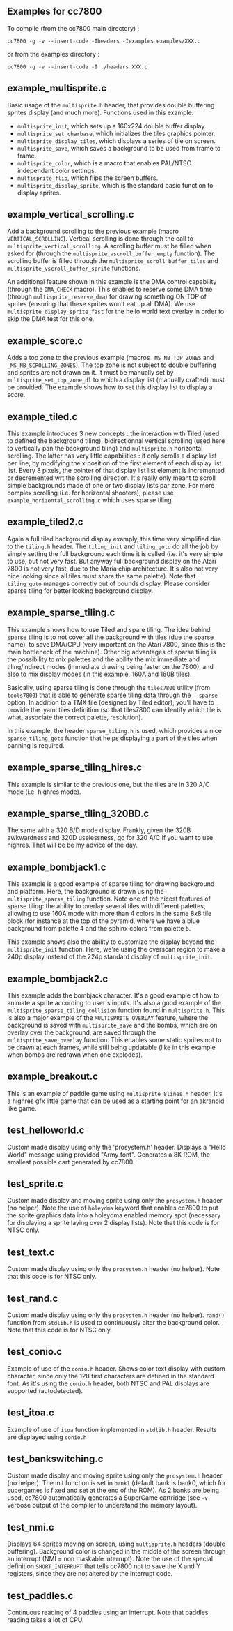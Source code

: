 Examples for cc7800 
-------------------

To compile (from the cc7800 main directory) :
```
cc7800 -g -v --insert-code -Iheaders -Iexamples examples/XXX.c
```
or from the examples directory :
```
cc7800 -g -v --insert-code -I../headers XXX.c
```

example_multisprite.c
---------------------

Basic usage of the `multisprite.h` header, that provides double buffering sprites display (and much more).
Functions used in this example:
- `multisprite_init`, which sets up a 160x224 double buffer display.
- `multisprite_set_charbase`, which initializes the tiles graphics pointer.
- `multisprite_display_tiles`, which displays a series of tile on screen.
- `multisprite_save`, which saves a background to be used from frame to frame.
- `multisprite_color`, which is a macro that enables PAL/NTSC independant color settings.
- `multisprite_flip`, which flips the screen buffers.
- `multisprite_display_sprite`, which is the standard basic function to display sprites.

example_vertical_scrolling.c
----------------------------

Add a background scrolling to the previous example (macro `VERTICAL_SCROLLING`). 
Vertical scrolling is done through the call to `multisprite_vertical_scrolling`.
A scrolling buffer must be filled when asked for (through the `multisprite_vscroll_buffer_empty` function).
The scrolling buffer is filled through the `multisprite_scroll_buffer_tiles` and
`multisprite_vscroll_buffer_sprite` functions.

An additional feature shown in this example is the DMA control capability (through
the `DMA_CHECK` macro). This enables to reserve some DMA time (through 
`multisprite_reserve_dma`) for drawing something ON TOP of sprites (ensuring that
these sprites won't eat up all DMA). We use `multisprite_display_sprite_fast` for the hello world
text overlay in order to skip the DMA test for this one.

example_score.c
---------------

Adds a top zone to the previous example (macros `_MS_NB_TOP_ZONES` and `_MS_NB_SCROLLING_ZONES`). 
The top zone is not subject to double buffering and sprites are not drawn on it. It must be
manually set by `multisprite_set_top_zone_dl` to which a display list (manually crafted) must be provided. The example
shows how to set this display list to display a score.

example_tiled.c
---------------

This example introduces 3 new concepts : the interaction with Tiled (used to defined the background tiling), 
bidirectionnal vertical scrolling (used here to vertically pan the background tiling) and `multisprite.h`
horizontal scrolling. The latter has very little capabilities : it only scrolls a display list per line, by modifying
the x position of the first element of each display list list. 
Every 8 pixels, the pointer of that display list list element is incremented or decremented wrt
the scrolling direction. It's really only meant to scroll simple backgrounds made of one or two display lists par zone.
For more complex scrolling (i.e. for horizontal shooters), please use `example_horizontal_scrolling.c` which uses
sparse tiling.

example_tiled2.c
----------------

Again a full tiled background display examply, this time very simplified due to the `tiling.h` header. The `tiling_init`
and `tiling_goto` do all the job by simply setting the full background each time it is called (i.e. it's very simple
to use, but not very fast. But anyway full background display on the Atari 7800 is not very fast, due to the Maria chip
architecture. It's also not very nice looking since all tiles must share the same palette). Note that `tiling_goto`
manages correctly out of bounds display. Please consider sparse tiling for better looking background display. 

example_sparse_tiling.c
-----------------------

This example shows how to use Tiled and spare tiling. The idea behind sparse tiling is to not cover all the background
with tiles (due the sparse name), to save DMA/CPU (very important on the Atari 7800, since this is the main 
bottleneck of the machine). Other big advantages of sparse tiling is the possibility to mix palettes and the
ability the mix immediate and tiling/indirect modes (immediate drawing being faster on the 7800), and also to mix
display modes (in this example, 160A and 160B tiles).

Basically, using sparse tiling is done through the `tiles7800` utility (from `tools7800`)  that is able to generate sparse tiling data through the
`--sparse` option. In addition to a TMX file (designed by Tiled editor), you'll have to provide the .yaml tiles
definition (so that tiles7800 can identify which tile is what, associate the correct palette, resolution).

In this example, the header `sparse_tiling.h` is used, which provides a nice `sparse_tiling_goto` function that helps
displaying a part of the tiles when panning is required.

example_sparse_tiling_hires.c
-----------------------------

This example is similar to the previous one, but the tiles are in 320 A/C mode (i.e. highres mode).

example_sparse_tiling_320BD.c
-----------------------------

The same with a 320 B/D mode display. Frankly, given the 320B awkwardness and 320D uselessness, go for 320 A/C
if you want to use highres. That will be be my advice of the day. 

example_bombjack1.c
-------------------

This example is a good example of sparse tiling for drawing background and platform. Here, the background is drawn
using the `multisprite_sparse_tiling` function. Note one of the nicest features of sparse tiling: the ability to
overlay several tiles with different palettes, allowing to use 160A mode with more than 4 colors in the same
8x8 tile block (for instance at the top of the pyramid, where we have a blue background from palette 4 and 
the sphinx colors from palette 5.

This example shows also the ability to customize the display beyond the `multisprite_init` function. Here, we're using the overscan region to make a 240p display instead of the 224p standard display of `multisprite_init`.

example_bombjack2.c
-------------------

This example adds the bombjack character. It's a good example of how to animate a sprite according to user's inputs.
It's also a good example of the `multisprite_sparse_tiling_collision` function found in `multisprite.h`.
This is also a major example of the `MULTISPRITE_OVERLAY` feature, where the background is saved with
`multisprite_save` and the bombs, which are on overlay over the background, are saved through the
`multisprite_save_overlay` function. This enables some static sprites not to be drawn at each frames, while
still being updatable (like in this example when bombs are redrawn when one explodes). 

example_breakout.c
------------------

This is an example of paddle game using `multisprite_8lines.h` header. It's a highres gfx little game that can
be used as a starting point for an akranoid like game. 

test_helloworld.c
-----------------

Custom made display using only the 'prosystem.h' header. Displays a "Hello World" message using provided "Army font".
Generates a 8K ROM, the smallest possible cart generated by cc7800.

test_sprite.c
-------------
Custom made display and moving sprite using only the `prosystem.h`
header (no helper). Note the use of `holeydma` keyword that enables cc7800 to put
the sprite graphics data into a holeydma enabled memory spot (necessary for
displaying a sprite laying over 2 display lists). Note that this code is for NTSC only.

test_text.c
-----------
Custom made display using only the `prosystem.h` header (no helper). 
Note that this code is for NTSC only.

test_rand.c
-----------
Custom made display using only the `prosystem.h` header (no helper). 
`rand()` function from `stdlib.h` is used to continuously alter the background color. Note that this code is for NTSC only.


test_conio.c
------------

Example of use of the `conio.h` header. Shows color text display
with custom character, since only the 128 first characters are defined
in the standard font. As it's using the `conio.h` header, both NTSC and PAL
displays are supported (autodetected).

test_itoa.c
-----------

Example of use of `itoa` function implemented in `stdlib.h` header. Results are displayed using `conio.h`

test_bankswitching.c
--------------------

Custom made display and moving sprite using only the `prosystem.h`
header (no helper). The init function is set in `bank1` (default bank is bank0,
which for supergames is fixed and set at the end of the ROM). As 2 banks are
being used, cc7800 automatically generates a SuperGame cartridge (see `-v` verbose output of
the compiler to understand the memory layout).

test_nmi.c
----------

Displays 64 sprites moving on screen, using `multisprite.h` headers (double buffering).
Background color is changed in the middle of the screen through an interrupt (NMI =
non maskable interrupt). Note the use of the special definition `SHORT_INTERRUPT`
that tells cc7800 not to save the X and Y registers, since they are not altered by the interrupt code.

test_paddles.c
--------------

Continuous reading of 4 paddles using an interrupt. Note that paddles reading takes a lot of CPU.










